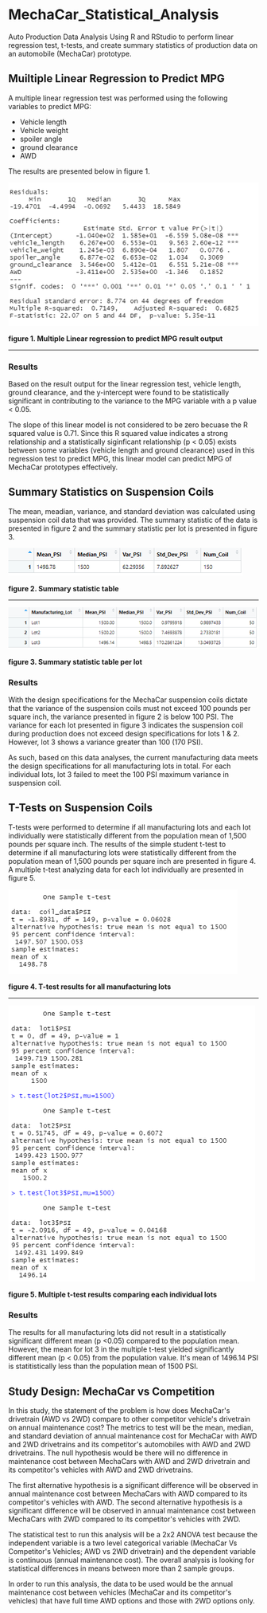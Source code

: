 # MechaCar_Statistical_Analysis
Auto Production Data Analysis Using R and RStudio to perform linear regression test, t-tests, and create summary statistics of production data on an automobile (MechaCar) prototype.

## Muiltiple Linear Regression to Predict MPG
A multiple linear regression test was performed using the following variables to predict MPG:
* Vehicle length
* Vehicle weight
* spoiler angle
* ground clearance
* AWD

The results are presented below in figure 1.

![figure 1. Multiple Linear Regression to Predict MPG](https://github.com/jwhberrios/MechaCar_Statistical_Analysis/blob/main/Resources/MLR_output.png)

**figure 1. Multiple Linear regression to predict MPG result output**

--------------------------------------------------------------------------

### Results
Based on the result output for the linear regression test, vehicle length, ground clearance, and the y-intercept were found to be statistically significant in contributing to the variance to the MPG variable with a p value < 0.05.

The slope of this linear model is not considered to be zero becuase the R squared value is 0.71. Since this R squared value indicates a strong relationship and a statistically siginficant relationship (p < 0.05) exists between some variables (vehicle length and ground clearance) used in this regression test to predict MPG, this linear model can predict MPG of MechaCar prototypes effectively.


## Summary Statistics on Suspension Coils
The mean, meadian, variance, and standard deviation was calculated using suspension coil data that was provided. The summary statistic of the data is presented in figure 2 and the summary statistic per lot is presented in figure 3.

![figure 2. Summary statistic table](https://github.com/jwhberrios/MechaCar_Statistical_Analysis/blob/main/Resources/Coil_summary_table.png)

**figure 2. Summary statistic table** 

---------------------------------------------------------------

![figure 3. Summary statistic table per lot](https://github.com/jwhberrios/MechaCar_Statistical_Analysis/blob/main/Resources/Summary_lot_table.png)

**figure 3. Summary statistic table per lot**

### Results
With the design specifications for the MechaCar suspension coils dictate that the variance of the suspension coils must not exceed 100 pounds per square inch, the variance presented in figure 2 is below 100 PSI. The variance for each lot presented in figure 3 indicates the suspension coil during production does not exceed design specifications for lots 1 & 2. However, lot 3 shows a variance greater than 100 (170 PSI).

As such, based on this data analyses, the current manufacturing data meets the design specifications for all manufacturing lots in total. For each individual lots, lot 3 failed to meet the 100 PSI maximum variance in suspension coil.


## T-Tests on Suspension Coils
T-tests were performed to determine if all manufacturing lots and each lot individually were statistically different from the population mean of 1,500 pounds per square inch.
The results of the simple student t-test to determine if all manufacturing lots were statistically different from the population mean of 1,500 pounds per square inch are presented in figure 4. A multiple t-test analyzing data for each lot individually are presented in figure 5.

![figure 4. One sample t-test results for all manufacturing lots](https://github.com/jwhberrios/MechaCar_Statistical_Analysis/blob/main/Resources/One%20sample%20t-test.png)

**figure 4. T-test results for all manufacturing lots**

----------------------------------------------------------------------------

![figure 5. Multiple t-test results comparing each individual lots](https://github.com/jwhberrios/MechaCar_Statistical_Analysis/blob/main/Resources/Mulitple_t_test.png)

**figure 5. Multiple t-test results comparing each individual lots**

### Results

The results for all manufacturing lots did not result in a statistically significant different mean (p <0.05) compared to the population mean. However, the mean for lot 3 in the multiple t-test yielded significantly different mean (p < 0.05) from the population value. It's mean of 1496.14 PSI is statitistically less than the population mean of 1500 PSI.


## Study Design: MechaCar vs Competition

In this study, the statement of the problem is how does MechaCar's drivetrain (AWD vs 2WD) compare to other competitor vehicle's drivetrain on annual maintenance cost? The metrics to test will be the mean, median, and standard deviation of annual maintenance cost for MechaCar with AWD and 2WD drivetrains and its competitor's automobiles with AWD and 2WD drivetrains.
The null hypothesis would be there will no difference in maintenance cost between MechaCars with AWD and 2WD drivetrain and its competitor's vehicles with AWD and 2WD drivetrains.

The first alternative hypothesis is a significant difference will be observed in annual maintenance cost between MechaCars with AWD compared to its competitor's vehicles with AWD.
The second alternative hypothesis is a significant difference will be observed in annual maintenance cost between MechaCars with 2WD compared to its competitor's vehicles with 2WD.

The statistical test to run this analysis will be a 2x2 ANOVA test because the independent variable is a two level categorical variable (MechaCar Vs Competitor's Vehicles; AWD vs 2WD drivetrain) and the dependent variable is continuous (annual maintenance cost). The overall analysis is looking for statistical differences in means between more than 2 sample groups.

In order to run this analysis, the data to be used would be the annual maintenance cost between vehicles (MechaCar and its competitor's vehicles) that have full time  AWD options and those with 2WD options only.

